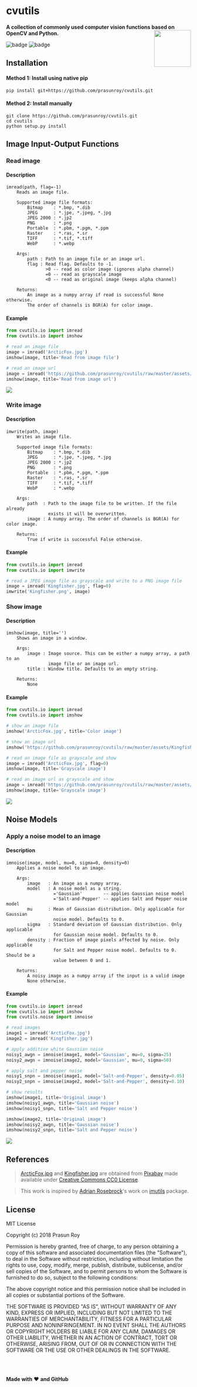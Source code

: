 # cvutils
**A collection of commonly used computer vision functions based on OpenCV and Python.**
<img align='right' height='100' src='https://github.com/prasunroy/cvutils/blob/master/assets/logo.png' />

![badge](https://github.com/prasunroy/cvutils/blob/master/assets/badge_1.svg)
![badge](https://github.com/prasunroy/cvutils/blob/master/assets/badge_2.svg)

## Installation
#### Method 1: Install using native pip
```
pip install git+https://github.com/prasunroy/cvutils.git
```
#### Method 2: Install manually
```
git clone https://github.com/prasunroy/cvutils.git
cd cvutils
python setup.py install
```

## Image Input-Output Functions
### Read image
#### Description
```
imread(path, flag=-1)
    Reads an image file.

    Supported image file formats:
        Bitmap    : *.bmp, *.dib
        JPEG      : *.jpe, *.jpeg, *.jpg
        JPEG 2000 : *.jp2
        PNG       : *.png
        Portable  : *.pbm, *.pgm, *.ppm
        Raster    : *.ras, *.sr
        TIFF      : *.tif, *.tiff
        WebP      : *.webp

    Args:
        path : Path to an image file or an image url.
        flag : Read flag. Defaults to -1.
               >0 -- read as color image (ignores alpha channel)
               =0 -- read as grayscale image
               <0 -- read as original image (keeps alpha channel)

    Returns:
        An image as a numpy array if read is successful None otherwise.
        The order of channels is BGR(A) for color image.
```
#### Example
```python
from cvutils.io import imread
from cvutils.io import imshow

# read an image file
image = imread('ArcticFox.jpg')
imshow(image, title='Read from image file')

# read an image url
image = imread('https://github.com/prasunroy/cvutils/raw/master/assets/Kingfisher.jpg')
imshow(image, title='Read from image url')
```

<img src='https://github.com/prasunroy/cvutils/raw/master/assets/image_1.png' />

### Write image
#### Description
```
imwrite(path, image)
    Writes an image file.

    Supported image file formats:
        Bitmap    : *.bmp, *.dib
        JPEG      : *.jpe, *.jpeg, *.jpg
        JPEG 2000 : *.jp2
        PNG       : *.png
        Portable  : *.pbm, *.pgm, *.ppm
        Raster    : *.ras, *.sr
        TIFF      : *.tif, *.tiff
        WebP      : *.webp

    Args:
        path  : Path to the image file to be written. If the file already
                exists it will be overwritten.
        image : A numpy array. The order of channels is BGR(A) for color image.

    Returns:
        True if write is successful False otherwise.
```
#### Example
```python
from cvutils.io import imread
from cvutils.io import imwrite

# read a JPEG image file as grayscale and write to a PNG image file
image = imread('Kingfisher.jpg', flag=0)
imwrite('Kingfisher.png', image)
```

### Show image
#### Description
```
imshow(image, title='')
    Shows an image in a window.

    Args:
        image : Image source. This can be either a numpy array, a path to an
                image file or an image url.
        title : Window title. Defaults to an empty string.

    Returns:
        None
```
#### Example
```python
from cvutils.io import imread
from cvutils.io import imshow

# show an image file
imshow('ArcticFox.jpg', title='Color image')

# show an image url
imshow('https://github.com/prasunroy/cvutils/raw/master/assets/Kingfisher.jpg', title='Color image')

# read an image file as grayscale and show
image = imread('ArcticFox.jpg', flag=0)
imshow(image, title='Grayscale image')

# read an image url as grayscale and show
image = imread('https://github.com/prasunroy/cvutils/raw/master/assets/Kingfisher.jpg', flag=0)
imshow(image, title='Grayscale image')
```

<img src='https://github.com/prasunroy/cvutils/raw/master/assets/image_2.png' />

## Noise Models
### Apply a noise model to an image
#### Description
```
imnoise(image, model, mu=0, sigma=0, density=0)
    Applies a noise model to an image.

    Args:
        image   : An image as a numpy array.
        model   : A noise model as a string.
                  ='Gaussian'        -- applies Gaussian noise model
                  ='Salt-and-Pepper' -- applies Salt and Pepper noise model
        mu      : Mean of Gaussian distribution. Only applicable for Gaussian
                  noise model. Defaults to 0.
        sigma   : Standard deviation of Gaussian distribution. Only applicable
                  for Gaussian noise model. Defaults to 0.
        density : Fraction of image pixels affected by noise. Only applicable
                  for Salt and Pepper noise model. Defaults to 0. Should be a
                  value between 0 and 1.

    Returns:
        A noisy image as a numpy array if the input is a valid image
        None otherwise.
```
#### Example
```python
from cvutils.io import imread
from cvutils.io import imshow
from cvutils.noise import imnoise

# read images
image1 = imread('ArcticFox.jpg')
image2 = imread('Kingfisher.jpg')

# apply additive white Gaussian noise
noisy1_awgn = imnoise(image1, model='Gaussian', mu=0, sigma=25)
noisy2_awgn = imnoise(image2, model='Gaussian', mu=0, sigma=50)

# apply salt and pepper noise
noisy1_snpn = imnoise(image1, model='Salt-and-Pepper', density=0.05)
noisy2_snpn = imnoise(image2, model='Salt-and-Pepper', density=0.10)

# show results
imshow(image1, title='Original image')
imshow(noisy1_awgn, title='Gaussian noise')
imshow(noisy1_snpn, title='Salt and Pepper noise')

imshow(image2, title='Original image')
imshow(noisy2_awgn, title='Gaussian noise')
imshow(noisy2_snpn, title='Salt and Pepper noise')
```

<img src='https://github.com/prasunroy/cvutils/raw/master/assets/image_3.png' />

## References
>[ArcticFox.jpg](https://github.com/prasunroy/cvutils/raw/master/assets/ArcticFox.jpg) and [Kingfisher.jpg](https://github.com/prasunroy/cvutils/raw/master/assets/Kingfisher.jpg) are obtained from [Pixabay](https://pixabay.com) made available under [Creative Commons CC0 License](https://creativecommons.org/publicdomain/zero/1.0/deed.en).

>This work is inspired by [Adrian Rosebrock](https://github.com/jrosebr1)'s work on [imutils](https://github.com/jrosebr1/imutils) package.

## License
MIT License

Copyright (c) 2018 Prasun Roy

Permission is hereby granted, free of charge, to any person obtaining a copy of this software and associated documentation files (the "Software"), to deal in the Software without restriction, including without limitation the rights to use, copy, modify, merge, publish, distribute, sublicense, and/or sell copies of the Software, and to permit persons to whom the Software is furnished to do so, subject to the following conditions:

The above copyright notice and this permission notice shall be included in all copies or substantial portions of the Software.

THE SOFTWARE IS PROVIDED "AS IS", WITHOUT WARRANTY OF ANY KIND, EXPRESS OR IMPLIED, INCLUDING BUT NOT LIMITED TO THE WARRANTIES OF MERCHANTABILITY, FITNESS FOR A PARTICULAR PURPOSE AND NONINFRINGEMENT. IN NO EVENT SHALL THE AUTHORS OR COPYRIGHT HOLDERS BE LIABLE FOR ANY CLAIM, DAMAGES OR OTHER LIABILITY, WHETHER IN AN ACTION OF CONTRACT, TORT OR OTHERWISE, ARISING FROM, OUT OF OR IN CONNECTION WITH THE SOFTWARE OR THE USE OR OTHER DEALINGS IN THE SOFTWARE.

<br />
<br />

**Made with** :heart: **and GitHub**
